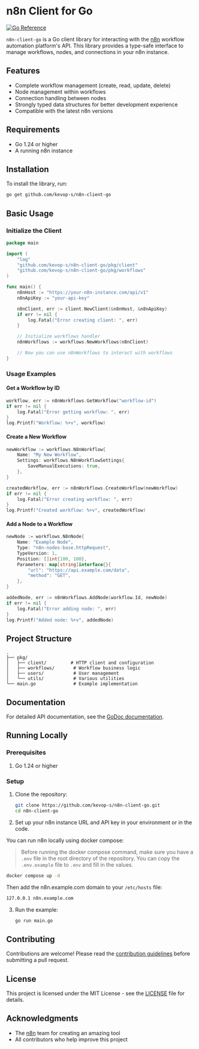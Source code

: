 # n8n Client for Go

[![Go Reference](https://pkg.go.dev/badge/github.com/kevop-s/n8n-client-go.svg)](https://pkg.go.dev/github.com/kevop-s/n8n-client-go)

`n8n-client-go` is a Go client library for interacting with the [n8n](https://n8n.io/) workflow automation platform's API. This library provides a type-safe interface to manage workflows, nodes, and connections in your n8n instance.

## Features

- Complete workflow management (create, read, update, delete)
- Node management within workflows
- Connection handling between nodes
- Strongly typed data structures for better development experience
- Compatible with the latest n8n versions

## Requirements

- Go 1.24 or higher
- A running n8n instance

## Installation

To install the library, run:

```bash
go get github.com/kevop-s/n8n-client-go
```

## Basic Usage

### Initialize the Client

```go
package main

import (
	"log"
	"github.com/kevop-s/n8n-client-go/pkg/client"
	"github.com/kevop-s/n8n-client-go/pkg/workflows"
)

func main() {
	n8nHost := "https://your-n8n-instance.com/api/v1"
	n8nApiKey := "your-api-key"

	n8nClient, err := client.NewClient(&n8nHost, &n8nApiKey)
	if err != nil {
		log.Fatal("Error creating client: ", err)
	}

	// Initialize workflows handler
	n8nWorkflows := workflows.NewWorkflows(n8nClient)

	// Now you can use n8nWorkflows to interact with workflows
}
```

### Usage Examples

#### Get a Workflow by ID

```go
workflow, err := n8nWorkflows.GetWorkflow("workflow-id")
if err != nil {
    log.Fatal("Error getting workflow: ", err)
}
log.Printf("Workflow: %+v", workflow)
```

#### Create a New Workflow

```go
newWorkflow := workflows.N8nWorkflow{
    Name: "My New Workflow",
    Settings: workflows.N8nWorkflowSettings{
        SaveManualExecutions: true,
    },
}

createdWorkflow, err := n8nWorkflows.CreateWorkflow(newWorkflow)
if err != nil {
    log.Fatal("Error creating workflow: ", err)
}
log.Printf("Created workflow: %+v", createdWorkflow)
```

#### Add a Node to a Workflow

```go
newNode := workflows.N8nNode{
    Name: "Example Node",
    Type: "n8n-nodes-base.httpRequest",
    TypeVersion: 1,
    Position: []int{100, 100},
    Parameters: map[string]interface{}{
        "url": "https://api.example.com/data",
        "method": "GET",
    },
}

addedNode, err := n8nWorkflows.AddNode(workflow.Id, newNode)
if err != nil {
    log.Fatal("Error adding node: ", err)
}
log.Printf("Added node: %+v", addedNode)
```

## Project Structure

```
.
├── pkg/
│   ├── client/         # HTTP client and configuration
│   ├── workflows/       # Workflow business logic
│   ├── users/           # User management
│   └── utils/           # Various utilities
└── main.go              # Example implementation
```

## Documentation

For detailed API documentation, see the [GoDoc documentation](https://pkg.go.dev/github.com/kevop-s/n8n-client-go).

## Running Locally

### Prerequisites

1. Go 1.24 or higher

### Setup

1. Clone the repository:

   ```bash
   git clone https://github.com/kevop-s/n8n-client-go.git
   cd n8n-client-go
   ```

2. Set up your n8n instance URL and API key in your environment or in the code.

You can run n8n locally using docker compose:

> Before running the docker compose command, make sure you have a `.env` file in the root directory of the repository. You can copy the `.env.example` file to `.env` and fill in the values.

```bash
docker compose up -d
```

Then add the n8n.example.com domain to your `/etc/hosts` file:

```bash
127.0.0.1 n8n.example.com
```

3. Run the example:
   ```bash
   go run main.go
   ```

## Contributing

Contributions are welcome! Please read the [contribution guidelines](CONTRIBUTING.md) before submitting a pull request.

## License

This project is licensed under the MIT License - see the [LICENSE](LICENSE) file for details.

## Acknowledgments

- The [n8n](https://n8n.io/) team for creating an amazing tool
- All contributors who help improve this project
